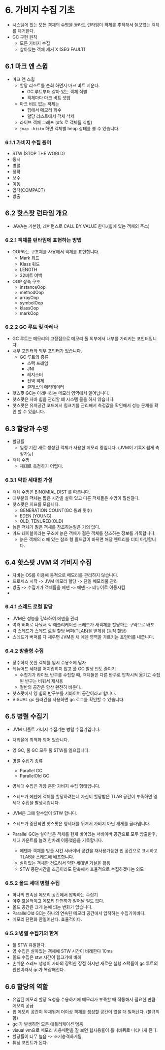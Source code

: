 # 6. 가비지 수집 기초
- 시스템에 있는 모든 객체의 수명을 몰라도 런타임이 객체를 추적해서 쓸모없는 객체를 제거한다.
- GC 구현 원칙
  - 모든 가비지 수집
  - 살아있는 객체 제거 X (SEG FAULT)
## 6.1 마크 앤 스윕
- 마크 앤 스윕
  - 할당 리스트를 순회 하면서 마크 비트 지운다. 
    - GC 루트부터 살아 있는 객체 식별
    - 객체마다 마크 비트 셋업
  - 마크 비트 없는 객체는
    - 힙에서 메모리 회수
    - 할당 리스트에서 객체 삭제
  - 라이브 객체 그래프 (dfs 로 객체들 식별)
  - `jmap -histo` 하면 객체별 heap 상태를 볼 수 있습니다.
### 6.1.1 가비지 수집 용어
- STW (STOP THE WORLD)
- 동시
- 병렬
- 정확
- 보수
- 이동
- 압착(COMPACT)
- 방출

## 6.2 핫스팟 런타임 개요
- JAVA는 기본형, 레퍼런스로 CALL BY VALUE 한다.(힙에 있는 객체의 주소)

### 6.2.1 객체를 런타임에 표현하는 방법
- OOP라는 구조체를 사용해서 객체를 표현합니다.
  - Mark 워드
  - Klass 워드
  - LENGTH
  - 32비트 여백
- OOP 상속 구조
  - instanceOop
  - methodOop
  - arrayOop
  - symbolOop
  - klassOop
  - markOop
### 6.2.2 GC 루트 및 아레나
- GC 루트는 메모리의 고정점으로 메모리 풀 외부에서 내부를 가리키는 포인터입니다.
- 내부 포인터와 외부 포인터가 있습니다.
  - GC 루트의 종류
    - 스택 프래임
    - JNI
    - 레지스터
    - 전역 객체
    - 클래스의 메타데이터
- 핫스팟 GC는 아레나라는 메모리 영역에서 일어납니다.
- 핫스팟은 자바 힙을 관리할 떄 시스템 콜을 하지 않습니다.
- 핫스팟은 유저공간 코드에서 힙크기를 관리해서 측정값을 확인해서 성능 문제를 확인 할 수 있습니다.
## 6.3 할당과 수명
- 할당률
  - 일정 기간 새로 생성된 객체가 사용한 메모리 량입니다. (JVM이 기록X 쉽게 측정가능)
- 객체 수명
  - 제대로 측정하기 어렵다.
### 6.3.1 약한 세대별 가설
- 객체 수명은 BINOMIAL DIST 를 따릅니다.
- 대부분의 객체는 짧은 시간을 살아 있고 다른 객체들은 수명이 훨씬길다.
- 핫스팟은 지표를 모읍니다.
  - GENERATION COUNT(GC 통과 횟수)
  - EDEN (YOUNG)
  - OLD, TENURED(OLD)
- 늙은 객체가 젊은 객체를 참조하는일은 거의 없다.
- 카드 테이블이라는 구조에 늙은 객체가 젊은 객체를 참조하는 정보를 기록합니다.
  - 늙은 객체의 o 에 있는 참조 형 필드값이 바뀌면 해당 엔트리를 더티 마킹합니다.
  
## 6.4 핫스팟 JVM 의 가비지 수집 
- 자바는 OS를 이용해 동적으로 메모리를 관리하지 않습니다.
- 프로세스 시작 -> JVM 메모리 할당 -> 단일 메모리풀 관리
- 방출 -> 수집기가 객체들을 에덴 -> 에덴 -> 테뉴어로 이동시킴
- 
### 6.4.1 스레드 로컬 할당
- JVM은 성능을 강화하여 에덴을 관리
- 여러 버퍼로 나눠서 각 애플리케이션 스레드가 새객체를 할당하는 구역으로 배포
- 각 스레드가 스레드 로컬 할당 버퍼(TLAB)을 받게됨 (동적 할당)
- 스레드가 버퍼를 다 채우면 JVM은 새 에덴 영역을 가르키는 포인터를 내줍니다.

### 6.4.2 방출형 수집
- 장수하지 못한 객체를 임시 수용소에 담자
- 테뉴어드 세대를 어지립히지 않고 풀 GC 발생 빈도 줄이기
  - 수집기가 라이브 반구를 수집할 때, 객체들은 다른 반구로 압착시켜 옮기고 수집된 반구는 비워서 재사용
  - 절반의 공간은 항상 완전히 비운다.
- 핫스팟에서 영 힙의 반구부를 서바이버 공간이라고 합니다.
- VISUAL gc 플러긴을 사용하면 gc 로그를 확인할 수 있습니다.

## 6.5 병렬 수집기
- JVM 디폴트 가비지 수집기는 병렬 수집기입니다.
- 처리율에 최적화 되어 있습니다.
- 영 GC, 풀 GC 모두 풀 STW를 일으팁니다.

- 병렬 수집기 종류
  - Parallel GC
  - ParallelOld GC
- 영세대 수집은 가장 흔한 가비지 수집 형태입니다.
- 스레드가 에덴에 객체를 할당하려는데 자신이 할당받은 TLAB 공간이 부족하면 영세대 수집을 발생시킵니다.
- JVM은 그떄 할수없이 STW 합니다.
- 스레드가 중단되면 핫스팟은 영세대를 뒤져서 가비지 아닌 개게를 골라냅니다.
- Parallel GC는 살아남은 객체를 현재 비어있는 서바이버 공간으로 모두 방출한후, 세대 카운트를 늘려 한차례 이동했음을 기록합니다.
  - 에덴과 객체를 방출 시킨 서바이버 공간을 재사용가능한 빈 공간으로 표시하고 TLAB을 스레드에 배포합니다.
  - 살아있는 객체만 건드려서 약한 세대별 가설을 활용
  - STW 중단시간을 조금이라도 단축해서 효율적으로 수집하겠다는 의도
### 6.5.2 올드 세대 병렬 수집
- 하나의 연속된 메모리 공간에서 압착하는 수집기
- 아주 효율적이고 메모리 단편화가 일어날 일도 없다.
- 올드 공간은 크게 눈에 띄는 변화가 없습니다.
- ParallelOld GC는 하나의 연속된 메모리 공간에서 압착하는 수집기이비다.
- 메모리 단편화 안일어난다. 효율적이다.

### 6.5.3 병렬 수집기의 한계
- 풀 STW 유발한다.
- 영 수집은 살아있는 객체에 STW 시간이 비례한다 10ms
- 올드 수집은 stw 시간이 힙크기에 비례 
- 손쉬운 스레드 생성이 자바의 강력한 장점 하지만 새로운 실행 스택들이 gc 루트의 원천이라서 gc가 복잡해진다.

## 6.6 할당의 역할
- 유입된 메모리 할당 요청을 수용하기에 메모리가 부족할 때 작동해서 필요한 만큼 메모리 공급
- 힙 메모리 공간이 꽉채워져 더이상 객체를 생성할 공간이 없을 대 일어난다. (불규칙함)
- gc 가 발생하면 모든 애플리케이션 멈춤
- visual vm으로 메모리 사용패턴을 잘 보면 힙사용률이 톱니바퀴로 나타나게 된다.
- 할당률이 너무 높음 -> 조기승격하게됨
- 튜닝 포인트가 된다.



